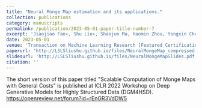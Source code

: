 ```yaml
---
title: "Neural Monge Map estimation and its applications."
collection: publications
category: manuscripts
permalink: /publication/2023-05-01-paper-title-number-7
excerpt: 'Jiaojiao Fan∗, Shu Liu∗, Shaojun Ma, Haomin Zhou, Yongxin Chen'
date: 2023-05-01
venue: 'Transaction on Machine Learning Research [Featured Certification], 2023'
paperurl: 'http://LSLSliushu.github.io/files/NeuralMongeMap_compressed.pdf'
slidesurl: 'http://LSLSliushu.github.io/files/NeuralMongeMapSlides.pdf.pdf'
citation: ''
---
```

The short version of this paper titled "Scalable Computation of Monge Maps with General Costs" is published at ICLR 2022 Workshop on Deep Generative Models for Highly Structured Data (DGM4HSD). https://openreview.net/forum?id=rEnGR3VdDW5
